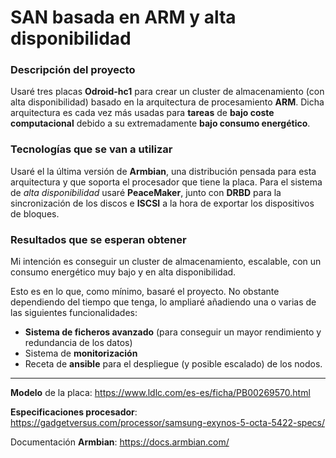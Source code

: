 # SAN basada en ARM y alta disponibilidad

### Descripción del proyecto

Usaré tres placas **Odroid-hc1** para crear un cluster de almacenamiento (con alta disponibilidad) basado en la arquitectura de procesamiento **ARM**. Dicha arquitectura es cada vez más usadas para **tareas** de **bajo coste computacional** debido a su extremadamente **bajo consumo energético**.

### Tecnologías que se van a utilizar

Usaré el la última versión de **Armbian**, una distribución pensada para esta arquitectura y que soporta el procesador que tiene la placa. Para el sistema de _alta disponibilidad_ usaré **PeaceMaker**, junto con **DRBD** para la sincronización de los discos e **ISCSI** a la hora de exportar los dispositivos de bloques.

### Resultados que se esperan obtener

Mi intención es conseguir un cluster de almacenamiento, escalable, con un consumo energético muy bajo y en alta disponibilidad.

Esto es en lo que, como mínimo, basaré el proyecto. No obstante dependiendo del tiempo que tenga, lo ampliaré añadiendo una o varias de las siguientes funcionalidades:

- **Sistema de ficheros avanzado** (para conseguir un mayor rendimiento y redundancia de los datos)
- Sistema de **monitorización**
- Receta de **ansible** para el despliegue (y posible escalado) de los nodos.

---------------------
**Modelo** de la placa: https://www.ldlc.com/es-es/ficha/PB00269570.html

**Especificaciones procesador**: https://gadgetversus.com/processor/samsung-exynos-5-octa-5422-specs/

Documentación **Armbian**: https://docs.armbian.com/
